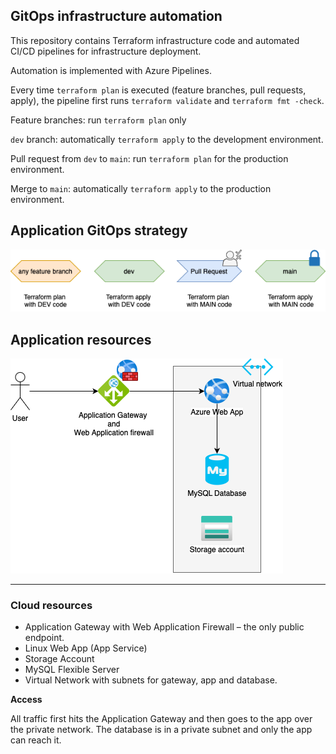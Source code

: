## GitOps infrastructure automation

This repository contains Terraform infrastructure code and automated CI/CD pipelines for infrastructure deployment.

Automation is implemented with Azure Pipelines.

Every time `terraform plan` is executed (feature branches, pull requests, apply), the pipeline first runs `terraform validate` and `terraform fmt -check`.

Feature branches: run `terraform plan` only

`dev` branch: automatically `terraform apply` to the development environment.

Pull request from `dev` to `main`: run `terraform plan` for the production environment.

Merge to `main`: automatically `terraform apply` to the production environment.


## Application GitOps strategy
![GitOps automation overview](gitops-automation.png)


## Application resources
![Application and infrastructure design](app-design.png)

---

### Cloud resources 

- Application Gateway with Web Application Firewall – the only public endpoint.
- Linux Web App (App Service)
- Storage Account 
- MySQL Flexible Server
- Virtual Network with subnets for gateway, app and database.

**Access**

All traffic first hits the Application Gateway and then goes to the app over the private network. The database is in a private subnet and only the app can reach it.

